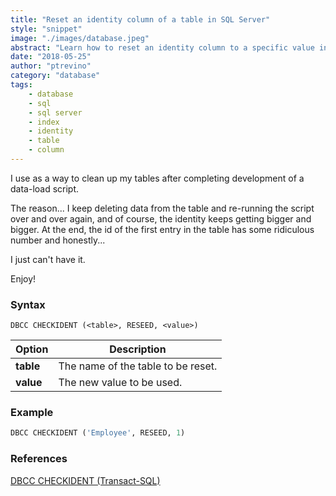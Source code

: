 ```yaml
---
title: "Reset an identity column of a table in SQL Server"
style: "snippet"
image: "./images/database.jpeg"
abstract: "Learn how to reset an identity column to a specific value in SQL Server."
date: "2018-05-25"
author: "ptrevino"
category: "database"
tags:
    - database
    - sql
    - sql server
    - index
    - identity
    - table
    - column
---
```


<div class="tldr" markdown="true">

  I use as a way to clean up my tables after completing development of a data-load script.  

  The reason... I keep deleting data from the table and re-running the script over and over again, and 
  of course, the identity keeps getting bigger and bigger. At the end, the id of the first entry in the 
  table has some ridiculous number and honestly...  

  I just can't have it.

  Enjoy!

</div>

<!-- start:abstract -->

### Syntax

```
DBCC CHECKIDENT (<table>, RESEED, <value>)
```

| Option    | Description                        |
| --------- | ---------------------------------- |
| **table** | The name of the table to be reset. |
| **value** | The new value to be used.          |

<!-- end:abstract -->  

### Example

```sql
DBCC CHECKIDENT ('Employee', RESEED, 1)
```

### References
[DBCC CHECKIDENT &#40;Transact-SQL&#41;](https://docs.microsoft.com/en-us/sql/t-sql/database-console-commands/dbcc-checkident-transact-sql?view=sql-server-2017) 
